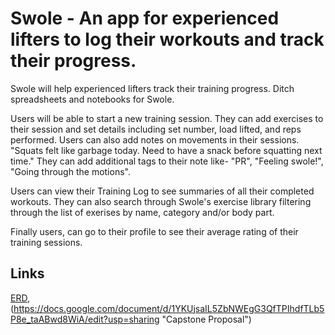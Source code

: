 # Swole - An app for experienced lifters to log their workouts and track their progress.
Swole will help experienced lifters track their training progress. Ditch spreadsheets and notebooks for Swole. 

Users will be able to start a new training session. They can add exercises to their session and set details including set number, load lifted, and reps performed. Users can also add notes on movements in their sessions. "Squats felt like garbage today. Need to have a snack before squatting next time." They can add additional tags to their note like- "PR", "Feeling swole!", "Going through the motions". 

Users can view their Training Log to see summaries of all their completed workouts. They can also search through Swole's exercise library filtering through the list of exerises by name, category and/or body part.

Finally users, can go to their profile to see their average rating of their training sessions.

## Links
[ERD](https://drawsql.app/nss-14/diagrams/swole-server-side-capstone),
(https://docs.google.com/document/d/1YKUjsaIL5ZbNWEgG3QfTPIhdfTLb5P8e_taABwd8WiA/edit?usp=sharing "Capstone Proposal")

